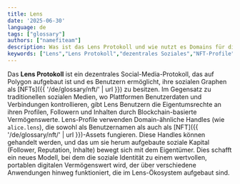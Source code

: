```yaml
---
title: Lens
date: '2025-06-30'
language: de
tags: ["glossary"]
authors: ["namefiteam"]
description: Was ist das Lens Protokoll und wie nutzt es Domains für die soziale Identität?
keywords: ["Lens","Lens Protokoll","dezentrales Soziales","NFT-Profile","sozialer Graph","Web3-Identität"]
---
```


Das **Lens Protokoll** ist ein dezentrales Social-Media-Protokoll, das auf Polygon aufgebaut ist und es Benutzern ermöglicht, ihre sozialen Graphen als [NFTs]({{ '/de/glossary/nft/' | url }}) zu besitzen. Im Gegensatz zu traditionellen sozialen Medien, wo Plattformen Benutzerdaten und Verbindungen kontrollieren, gibt Lens Benutzern die Eigentumsrechte an ihren Profilen, Followern und Inhalten durch Blockchain-basierte Vermögenswerte. Lens-Profile verwenden Domain-ähnliche Handles (wie `alice.lens`), die sowohl als Benutzernamen als auch als [NFT]({{ '/de/glossary/nft/' | url }})-Assets fungieren. Diese Handles können gehandelt werden, und das um sie herum aufgebaute soziale Kapital (Follower, Reputation, Inhalte) bewegt sich mit dem Eigentümer. Dies schafft ein neues Modell, bei dem die soziale Identität zu einem wertvollen, portablen digitalen Vermögenswert wird, der über verschiedene Anwendungen hinweg funktioniert, die im Lens-Ökosystem aufgebaut sind.